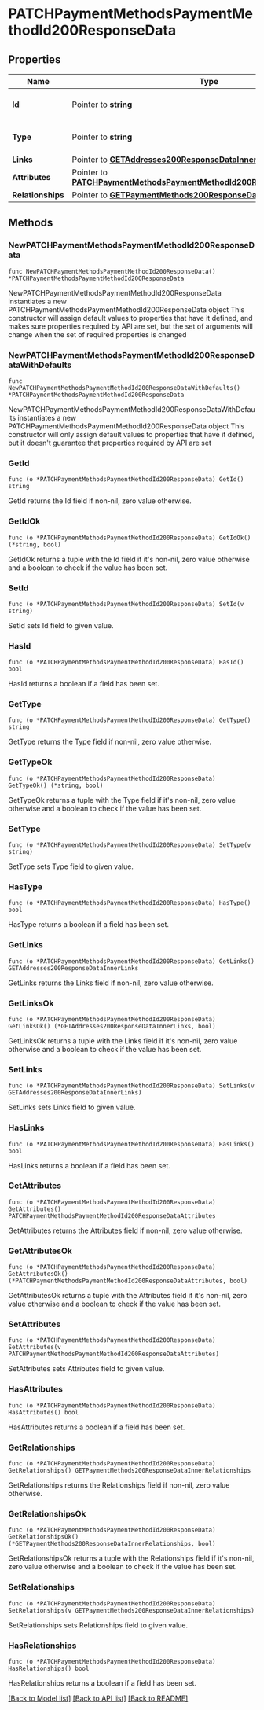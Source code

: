 # PATCHPaymentMethodsPaymentMethodId200ResponseData

## Properties

Name | Type | Description | Notes
------------ | ------------- | ------------- | -------------
**Id** | Pointer to **string** | The resource&#39;s id | [optional] 
**Type** | Pointer to **string** | The resource&#39;s type | [optional] [default to "payment_methods"]
**Links** | Pointer to [**GETAddresses200ResponseDataInnerLinks**](GETAddresses200ResponseDataInnerLinks.md) |  | [optional] 
**Attributes** | Pointer to [**PATCHPaymentMethodsPaymentMethodId200ResponseDataAttributes**](PATCHPaymentMethodsPaymentMethodId200ResponseDataAttributes.md) |  | [optional] 
**Relationships** | Pointer to [**GETPaymentMethods200ResponseDataInnerRelationships**](GETPaymentMethods200ResponseDataInnerRelationships.md) |  | [optional] 

## Methods

### NewPATCHPaymentMethodsPaymentMethodId200ResponseData

`func NewPATCHPaymentMethodsPaymentMethodId200ResponseData() *PATCHPaymentMethodsPaymentMethodId200ResponseData`

NewPATCHPaymentMethodsPaymentMethodId200ResponseData instantiates a new PATCHPaymentMethodsPaymentMethodId200ResponseData object
This constructor will assign default values to properties that have it defined,
and makes sure properties required by API are set, but the set of arguments
will change when the set of required properties is changed

### NewPATCHPaymentMethodsPaymentMethodId200ResponseDataWithDefaults

`func NewPATCHPaymentMethodsPaymentMethodId200ResponseDataWithDefaults() *PATCHPaymentMethodsPaymentMethodId200ResponseData`

NewPATCHPaymentMethodsPaymentMethodId200ResponseDataWithDefaults instantiates a new PATCHPaymentMethodsPaymentMethodId200ResponseData object
This constructor will only assign default values to properties that have it defined,
but it doesn't guarantee that properties required by API are set

### GetId

`func (o *PATCHPaymentMethodsPaymentMethodId200ResponseData) GetId() string`

GetId returns the Id field if non-nil, zero value otherwise.

### GetIdOk

`func (o *PATCHPaymentMethodsPaymentMethodId200ResponseData) GetIdOk() (*string, bool)`

GetIdOk returns a tuple with the Id field if it's non-nil, zero value otherwise
and a boolean to check if the value has been set.

### SetId

`func (o *PATCHPaymentMethodsPaymentMethodId200ResponseData) SetId(v string)`

SetId sets Id field to given value.

### HasId

`func (o *PATCHPaymentMethodsPaymentMethodId200ResponseData) HasId() bool`

HasId returns a boolean if a field has been set.

### GetType

`func (o *PATCHPaymentMethodsPaymentMethodId200ResponseData) GetType() string`

GetType returns the Type field if non-nil, zero value otherwise.

### GetTypeOk

`func (o *PATCHPaymentMethodsPaymentMethodId200ResponseData) GetTypeOk() (*string, bool)`

GetTypeOk returns a tuple with the Type field if it's non-nil, zero value otherwise
and a boolean to check if the value has been set.

### SetType

`func (o *PATCHPaymentMethodsPaymentMethodId200ResponseData) SetType(v string)`

SetType sets Type field to given value.

### HasType

`func (o *PATCHPaymentMethodsPaymentMethodId200ResponseData) HasType() bool`

HasType returns a boolean if a field has been set.

### GetLinks

`func (o *PATCHPaymentMethodsPaymentMethodId200ResponseData) GetLinks() GETAddresses200ResponseDataInnerLinks`

GetLinks returns the Links field if non-nil, zero value otherwise.

### GetLinksOk

`func (o *PATCHPaymentMethodsPaymentMethodId200ResponseData) GetLinksOk() (*GETAddresses200ResponseDataInnerLinks, bool)`

GetLinksOk returns a tuple with the Links field if it's non-nil, zero value otherwise
and a boolean to check if the value has been set.

### SetLinks

`func (o *PATCHPaymentMethodsPaymentMethodId200ResponseData) SetLinks(v GETAddresses200ResponseDataInnerLinks)`

SetLinks sets Links field to given value.

### HasLinks

`func (o *PATCHPaymentMethodsPaymentMethodId200ResponseData) HasLinks() bool`

HasLinks returns a boolean if a field has been set.

### GetAttributes

`func (o *PATCHPaymentMethodsPaymentMethodId200ResponseData) GetAttributes() PATCHPaymentMethodsPaymentMethodId200ResponseDataAttributes`

GetAttributes returns the Attributes field if non-nil, zero value otherwise.

### GetAttributesOk

`func (o *PATCHPaymentMethodsPaymentMethodId200ResponseData) GetAttributesOk() (*PATCHPaymentMethodsPaymentMethodId200ResponseDataAttributes, bool)`

GetAttributesOk returns a tuple with the Attributes field if it's non-nil, zero value otherwise
and a boolean to check if the value has been set.

### SetAttributes

`func (o *PATCHPaymentMethodsPaymentMethodId200ResponseData) SetAttributes(v PATCHPaymentMethodsPaymentMethodId200ResponseDataAttributes)`

SetAttributes sets Attributes field to given value.

### HasAttributes

`func (o *PATCHPaymentMethodsPaymentMethodId200ResponseData) HasAttributes() bool`

HasAttributes returns a boolean if a field has been set.

### GetRelationships

`func (o *PATCHPaymentMethodsPaymentMethodId200ResponseData) GetRelationships() GETPaymentMethods200ResponseDataInnerRelationships`

GetRelationships returns the Relationships field if non-nil, zero value otherwise.

### GetRelationshipsOk

`func (o *PATCHPaymentMethodsPaymentMethodId200ResponseData) GetRelationshipsOk() (*GETPaymentMethods200ResponseDataInnerRelationships, bool)`

GetRelationshipsOk returns a tuple with the Relationships field if it's non-nil, zero value otherwise
and a boolean to check if the value has been set.

### SetRelationships

`func (o *PATCHPaymentMethodsPaymentMethodId200ResponseData) SetRelationships(v GETPaymentMethods200ResponseDataInnerRelationships)`

SetRelationships sets Relationships field to given value.

### HasRelationships

`func (o *PATCHPaymentMethodsPaymentMethodId200ResponseData) HasRelationships() bool`

HasRelationships returns a boolean if a field has been set.


[[Back to Model list]](../README.md#documentation-for-models) [[Back to API list]](../README.md#documentation-for-api-endpoints) [[Back to README]](../README.md)


